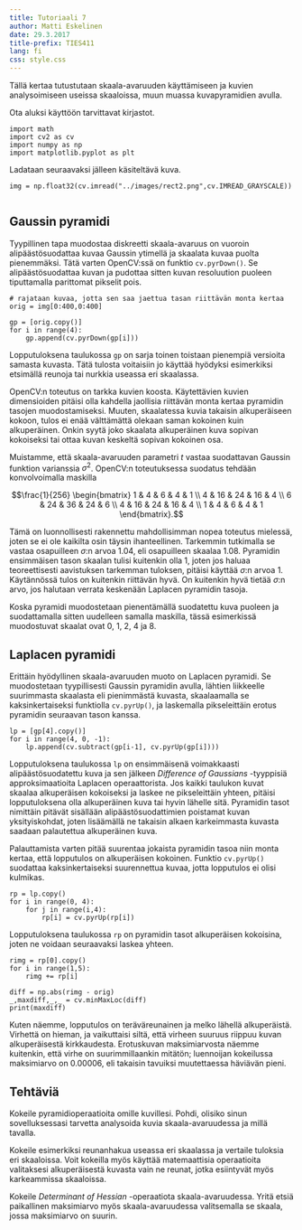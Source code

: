 ```yaml
---
title: Tutoriaali 7
author: Matti Eskelinen
date: 29.3.2017
title-prefix: TIES411
lang: fi
css: style.css
---
```


Tällä kertaa tutustutaan skaala-avaruuden käyttämiseen ja kuvien analysoimiseen
useissa skaaloissa, muun muassa kuvapyramidien avulla.

Ota aluksi käyttöön tarvittavat kirjastot.

```{.python}
import math
import cv2 as cv
import numpy as np
import matplotlib.pyplot as plt
```

Ladataan seuraavaksi jälleen käsiteltävä kuva.

```{.python}
img = np.float32(cv.imread("../images/rect2.png",cv.IMREAD_GRAYSCALE))
```

```{.python}

```

## Gaussin pyramidi

Tyypillinen tapa muodostaa diskreetti skaala-avaruus on vuoroin
alipäästösuodattaa kuvaa Gaussin ytimellä ja skaalata kuvaa puolta pienemmäksi.
Tätä varten OpenCV:ssä on funktio `cv.pyrDown()`. Se alipäästösuodattaa kuvan ja
pudottaa sitten kuvan resoluution puoleen tiputtamalla parittomat pikselit pois.

```{.python}
# rajataan kuvaa, jotta sen saa jaettua tasan riittävän monta kertaa
orig = img[0:400,0:400]

gp = [orig.copy()]
for i in range(4):
    gp.append(cv.pyrDown(gp[i]))
```

Lopputuloksena taulukossa `gp` on sarja toinen toistaan pienempiä versioita
samasta kuvasta. Tätä tulosta voitaisiin jo käyttää hyödyksi esimerkiksi
etsimällä reunoja tai nurkkia useassa eri skaalassa.

OpenCV:n toteutus on tarkka kuvien koosta. Käytettävien kuvien dimensioiden
pitäisi olla kahdella jaollisia riittävän monta kertaa pyramidin tasojen
muodostamiseksi. Muuten, skaalatessa kuvia takaisin alkuperäiseen kokoon, tulos
ei enää välttämättä olekaan saman kokoinen kuin alkuperäinen. Onkin syytä joko
skaalata alkuperäinen kuva sopivan kokoiseksi tai ottaa kuvan keskeltä sopivan
kokoinen osa.

Muistamme, että skaala-avaruuden parametri $t$ vastaa suodattavan Gaussin
funktion varianssia $\sigma^2$. OpenCV:n toteutuksessa suodatus tehdään
konvolvoimalla maskilla

$$\frac{1}{256} \begin{bmatrix} 
1 & 4 & 6 & 4 & 1  \\ 
4 & 16 & 24 & 16 & 4  \\ 
6 & 24 & 36 & 24 & 6  \\ 
4 & 16 & 24 & 16 & 4  \\ 
1 & 4 & 6 & 4 & 1 
\end{bmatrix}.$$

Tämä on luonnollisesti rakennettu mahdollisimman nopea toteutus mielessä, joten
se ei ole kaikilta osin täysin ihanteellinen. Tarkemmin tutkimalla se vastaa
osapuilleen $\sigma$:n arvoa $1.04$, eli osapuilleen skaalaa $1.08$. Pyramidin
ensimmäisen tason skaalan tulisi kuitenkin olla $1$, joten jos haluaa
teoreettisesti aavistuksen tarkemman tuloksen, pitäisi käyttää $\sigma$:n arvoa
$1$. Käytännössä tulos on kuitenkin riittävän hyvä. On kuitenkin hyvä tietää
$\sigma$:n arvo, jos halutaan verrata keskenään Laplacen pyramidin tasoja.

Koska pyramidi muodostetaan pienentämällä suodatettu kuva puoleen ja
suodattamalla sitten uudelleen samalla maskilla, tässä esimerkissä muodostuvat
skaalat ovat $0$, $1$, $2$, $4$ ja $8$.

## Laplacen pyramidi

Erittäin hyödyllinen skaala-avaruuden muoto on Laplacen pyramidi. Se
muodostetaan tyypillisesti Gaussin pyramidin avulla, lähtien liikkeelle
suurimmasta skaalasta eli pienimmästä kuvasta, skaalaamalla se kaksinkertaiseksi
funktiolla `cv.pyrUp()`, ja laskemalla pikseleittäin erotus pyramidin seuraavan
tason kanssa.

```{.python}
lp = [gp[4].copy()]
for i in range(4, 0, -1):
    lp.append(cv.subtract(gp[i-1], cv.pyrUp(gp[i])))
```

Lopputuloksena taulukossa `lp` on ensimmäisenä voimakkaasti alipäästösuodatettu kuva
ja sen jälkeen *Difference of Gaussians* -tyyppisiä approksimaatioita Laplacen
operaattorista. Jos kaikki taulukon kuvat skaalaa alkuperäisen kokoiseksi ja
laskee ne pikseleittäin yhteen, pitäisi lopputuloksena olla alkuperäinen kuva
tai hyvin lähelle sitä. Pyramidin tasot nimittäin pitävät sisällään
alipäästösuodattimien poistamat kuvan yksityiskohdat, joten lisäämällä ne
takaisin alkaen karkeimmasta kuvasta saadaan palautettua alkuperäinen kuva.

Palauttamista varten pitää suurentaa jokaista pyramidin tasoa niin monta kertaa,
että lopputulos on alkuperäisen kokoinen. Funktio `cv.pyrUp()` suodattaa
kaksinkertaiseksi suurennettua kuvaa, jotta lopputulos ei olisi kulmikas.

```{.python}
rp = lp.copy()
for i in range(0, 4):
    for j in range(i,4):
        rp[i] = cv.pyrUp(rp[i])
```

Lopputuloksena taulukossa `rp` on pyramidin tasot alkuperäisen kokoisina, joten
ne voidaan seuraavaksi laskea yhteen.

```{.python}
rimg = rp[0].copy()
for i in range(1,5):
    rimg += rp[i]

diff = np.abs(rimg - orig)
_,maxdiff,_,_ = cv.minMaxLoc(diff)
print(maxdiff)
```

Kuten näemme, lopputulos on teräväreunainen ja melko lähellä alkuperäistä.
Virhettä on hieman, ja vaikuttaisi siltä, että virheen suuruus riippuu kuvan
alkuperäisestä kirkkaudesta. Erotuskuvan maksimiarvosta näemme kuitenkin, että
virhe on suurimmillaankin mitätön; luennoijan kokeilussa maksimiarvo on 0.00006,
eli takaisin tavuiksi muutettaessa häviävän pieni.

## Tehtäviä

Kokeile pyramidioperaatioita omille kuvillesi. Pohdi, olisiko sinun
sovelluksessasi tarvetta analysoida kuvia skaala-avaruudessa ja millä tavalla.

Kokeile esimerkiksi reunanhakua useassa eri skaalassa ja vertaile tuloksia eri
skaaloissa. Voit kokeilla myös käyttää matemaattisia operaatioita valitaksesi
alkuperäisestä kuvasta vain ne reunat, jotka esiintyvät myös karkeammissa
skaaloissa.

Kokeile *Determinant of Hessian* -operaatiota skaala-avaruudessa. Yritä etsiä
paikallinen maksimiarvo myös skaala-avaruudessa valitsemalla se skaala, jossa
maksimiarvo on suurin.
